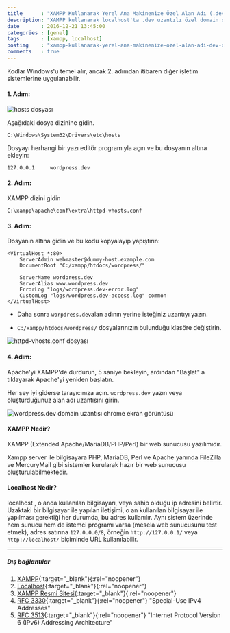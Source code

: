 ```yaml
---
title      : "XAMPP Kullanarak Yerel Ana Makinenize Özel Alan Adı (.dev) Oluşturma"
description: "XAMPP kullanarak localhost'ta .dev uzantılı özel domain oluşturma. Kodlar Windows'u temel alır, ancak 2. adımdan itibaren diğer işletim sistemlerine uygulanabilir."
date       : 2016-12-21 13:45:00
categories : [genel]
tags       : [xampp, localhost]
postimg    : "xampp-kullanarak-yerel-ana-makinenize-ozel-alan-adi-dev-olusturma.webp"
comments   : true
---
```


Kodlar Windows'u temel alır, ancak 2. adımdan itibaren diğer işletim sistemlerine uygulanabilir.

#### 1. Adım:

![hosts dosyası](https://ahmetcadirci.com.tr/images/galeri/hosts-dosyasi.webp "hosts dosyası")

Aşağıdaki dosya dizinine gidin.

```
C:\Windows\System32\Drivers\etc\hosts
```

Dosyayı herhangi bir yazı editör programıyla açın ve bu dosyanın altına ekleyin:

```
127.0.0.1     wordpress.dev
```

#### 2. Adım:

XAMPP dizini gidin

```
C:\xampp\apache\conf\extra\httpd-vhosts.conf
```

#### 3. Adım:

Dosyanın altına gidin ve bu kodu kopyalayıp yapıştırın:

```
<VirtualHost *:80>
    ServerAdmin webmaster@dummy-host.example.com
    DocumentRoot "C:/xampp/htdocs/wordpress/"
    
    ServerName wordpress.dev
    ServerAlias www.wordpress.dev
    ErrorLog "logs/wordpress.dev-error.log"
    CustomLog "logs/wordpress.dev-access.log" common
</VirtualHost>
```
* Daha sonra `worpdress.dev`alan adının yerine isteğiniz uzantıyı yazın.

* `C:/xampp/htdocs/wordpress/` dosyalarınızın bulunduğu klasöre değiştirin.

![httpd-vhosts.conf dosyası](https://ahmetcadirci.com.tr/images/galeri/httpd-vhosts-conf-dosyasi.webp "httpd-vhosts.conf dosyası")

#### 4. Adım:

Apache'yi XAMPP'de durdurun, 5 saniye bekleyin, ardından "Başlat" a tıklayarak Apache'yi yeniden başlatın.

Her şey iyi giderse tarayıcınıza açın. `wordpress.dev` yazın veya oluşturduğunuz alan adı uzantısını girin.

![wordpress.dev domain uzantısı chrome ekran görüntüsü](https://ahmetcadirci.com.tr/images/xampp-kullanarak-yerel-ana-makinenize-ozel-alan-adi-dev-olusturma.webp "wordpress.dev domain uzantısı chrome ekran görüntüsü")

#### XAMPP Nedir?

XAMPP (Extended Apache/MariaDB/PHP/Perl) bir web sunucusu yazılımıdır.

Xampp server ile bilgisayara PHP, MariaDB, Perl ve Apache yanında FileZilla ve MercuryMail gibi sistemler kurularak hazır bir web sunucusu oluşturulabilmektedir.

#### Localhost Nedir?

localhost , o anda kullanılan bilgisayarı, veya sahip olduğu ip adresini belirtir. Uzaktaki bir bilgisayar ile yapılan iletişimi, o an kullanılan bilgisayar ile yapılması gerektiği her durumda, bu adres kullanılır. Aynı sistem üzerinde hem sunucu hem de istemci programı varsa (mesela web sunucusunu test etmek), adres satırına `127.0.0.0/8`, örneğin `http://127.0.0.1/` veya `http://localhost/` biçiminde URL kullanılabilir.

* * * 

##### Dış bağlantılar

1. [XAMPP](https://tr.wikipedia.org/wiki/XAMPP){:target="_blank"}{:rel="noopener"}
2. [Localhost](https://tr.wikipedia.org/wiki/Localhost){:target="_blank"}{:rel="noopener"}
3. [XAMPP Resmi Sitesi](https://www.apachefriends.org/tr/download.html){:target="_blank"}{:rel="noopener"}
4. [RFC 3330](https://tools.ietf.org/html/rfc3330){:target="_blank"}{:rel="noopener"} "Special-Use IPv4 Addresses"
5. [RFC 3513](https://tools.ietf.org/html/rfc3513){:target="_blank"}{:rel="noopener"} "Internet Protocol Version 6 (IPv6) Addressing Architecture"